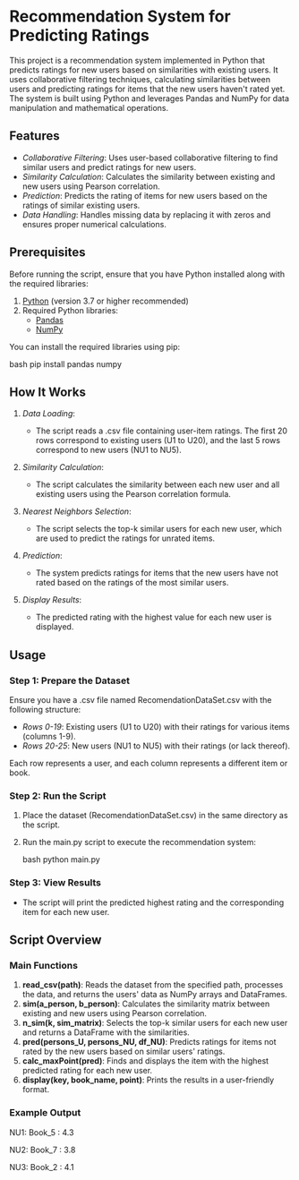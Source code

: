 # Recommendation System for Predicting Ratings

This project is a recommendation system implemented in Python that predicts ratings for new users based on similarities with existing users. It uses collaborative filtering techniques, calculating similarities between users and predicting ratings for items that the new users haven't rated yet. The system is built using Python and leverages Pandas and NumPy for data manipulation and mathematical operations.

## Features

- *Collaborative Filtering*: Uses user-based collaborative filtering to find similar users and predict ratings for new users.
- *Similarity Calculation*: Calculates the similarity between existing and new users using Pearson correlation.
- *Prediction*: Predicts the rating of items for new users based on the ratings of similar existing users.
- *Data Handling*: Handles missing data by replacing it with zeros and ensures proper numerical calculations.

## Prerequisites

Before running the script, ensure that you have Python installed along with the required libraries:

1. [Python](https://www.python.org/downloads/) (version 3.7 or higher recommended)
2. Required Python libraries:
   - [Pandas](https://pandas.pydata.org/)
   - [NumPy](https://numpy.org/)
   
You can install the required libraries using pip:

bash
pip install pandas numpy


## How It Works

1. *Data Loading*:
   - The script reads a .csv file containing user-item ratings. The first 20 rows correspond to existing users (U1 to U20), and the last 5 rows correspond to new users (NU1 to NU5).

2. *Similarity Calculation*:
   - The script calculates the similarity between each new user and all existing users using the Pearson correlation formula.
   
3. *Nearest Neighbors Selection*:
   - The script selects the top-k similar users for each new user, which are used to predict the ratings for unrated items.

4. *Prediction*:
   - The system predicts ratings for items that the new users have not rated based on the ratings of the most similar users.

5. *Display Results*:
   - The predicted rating with the highest value for each new user is displayed.

## Usage

### Step 1: Prepare the Dataset

Ensure you have a .csv file named RecomendationDataSet.csv with the following structure:

- *Rows 0-19*: Existing users (U1 to U20) with their ratings for various items (columns 1-9).
- *Rows 20-25*: New users (NU1 to NU5) with their ratings (or lack thereof).

Each row represents a user, and each column represents a different item or book.

### Step 2: Run the Script

1. Place the dataset (RecomendationDataSet.csv) in the same directory as the script.
2. Run the main.py script to execute the recommendation system:

   bash
   python main.py
   

### Step 3: View Results

- The script will print the predicted highest rating and the corresponding item for each new user.

## Script Overview

### Main Functions

1. **read_csv(path)**: Reads the dataset from the specified path, processes the data, and returns the users' data as NumPy arrays and DataFrames.
2. **sim(a_person, b_person)**: Calculates the similarity matrix between existing and new users using Pearson correlation.
3. **n_sim(k, sim_matrix)**: Selects the top-k similar users for each new user and returns a DataFrame with the similarities.
4. **pred(persons_U, persons_NU, df_NU)**: Predicts ratings for items not rated by the new users based on similar users' ratings.
5. **calc_maxPoint(pred)**: Finds and displays the item with the highest predicted rating for each new user.
6. **display(key, book_name, point)**: Prints the results in a user-friendly format.

### Example Output

NU1:
Book_5 : 4.3

NU2:
Book_7 : 3.8

NU3:
Book_2 : 4.1
